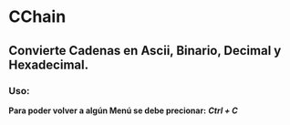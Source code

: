 # CChain
## Convierte Cadenas en Ascii, Binario, Decimal y Hexadecimal.

### Uso:

__Para poder volver a algún Menú se debe precionar:__  ___Ctrl + C___
